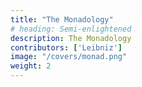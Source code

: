 ```yaml
---
title: "The Monadology"
# heading: Semi-enlightened
description: The Monadology
contributors: ['Leibniz']
image: "/covers/monad.png"
weight: 2
---
```


